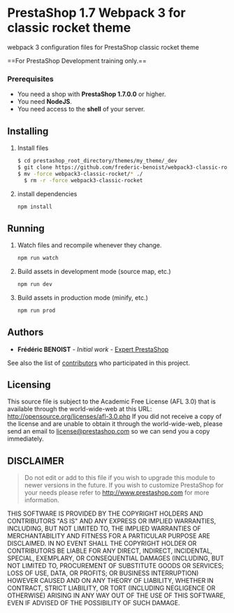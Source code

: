 # PrestaShop 1.7 Webpack 3 for classic rocket theme

webpack 3 configuration files for PrestaShop classic rocket theme

==For PrestaShop Development training only.==

### Prerequisites

- You need a shop with **PrestaShop 1.7.0.0** or higher.
- You need **NodeJS**.
- You need access to the **shell** of your server.

## Installing

1. Install files

    ```sh
    $ cd prestashop_root_directory/themes/my_theme/_dev
    $ git clone https://github.com/frederic-benoist/webpack3-classic-rocket.git 
    $ mv -force webpack3-classic-rocket/* ./
	  $ rm -r -force webpack3-classic-rocket
    ```

2. install dependencies

    ```sh    
    npm install
    ```

## Running 

1. Watch files and recompile whenever they change.
    ```sh 
    npm run watch
    ```
2. Build assets in development mode (source map, etc.)
    ```sh 
    npm run dev
    ```
3. Build assets in production mode (minify, etc.)
    ```sh 
    npm run prod
    ```

## Authors

* **Frédéric BENOIST** - *Initial work* - [Expert PrestaShop](https://www.fbenoist.com)

See also the list of [contributors](https://github.com/frederic-benoist/webpack3-classic-rocket/Contributors) who participated in this project.

## Licensing

This source file is subject to the Academic Free License (AFL 3.0)
that is available through the world-wide-web at this URL:
http://opensource.org/licenses/afl-3.0.php
If you did not receive a copy of the license and are unable to
obtain it through the world-wide-web, please send an email
to license@prestashop.com so we can send you a copy immediately.

## DISCLAIMER
 
> Do not edit or add to this file if you wish to upgrade this module to newer versions in the future. If you wish to customize PrestaShop for your needs please refer to http://www.prestashop.com for more information.

THIS SOFTWARE IS PROVIDED BY THE COPYRIGHT HOLDERS AND CONTRIBUTORS "AS IS" AND ANY EXPRESS OR IMPLIED WARRANTIES, INCLUDING, BUT NOT LIMITED TO, THE IMPLIED WARRANTIES OF MERCHANTABILITY AND FITNESS FOR A PARTICULAR PURPOSE ARE DISCLAIMED. IN NO EVENT SHALL THE COPYRIGHT HOLDER OR CONTRIBUTORS BE LIABLE FOR ANY DIRECT, INDIRECT, INCIDENTAL, SPECIAL, EXEMPLARY, OR CONSEQUENTIAL DAMAGES (INCLUDING, BUT NOT LIMITED TO, PROCUREMENT OF SUBSTITUTE GOODS OR SERVICES; LOSS OF USE, DATA, OR PROFITS; OR BUSINESS INTERRUPTION) HOWEVER CAUSED AND ON ANY THEORY OF LIABILITY, WHETHER IN CONTRACT, STRICT LIABILITY, OR TORT (INCLUDING NEGLIGENCE OR OTHERWISE) ARISING IN ANY WAY OUT OF THE USE OF THIS SOFTWARE, EVEN IF ADVISED OF THE POSSIBILITY OF SUCH DAMAGE.
